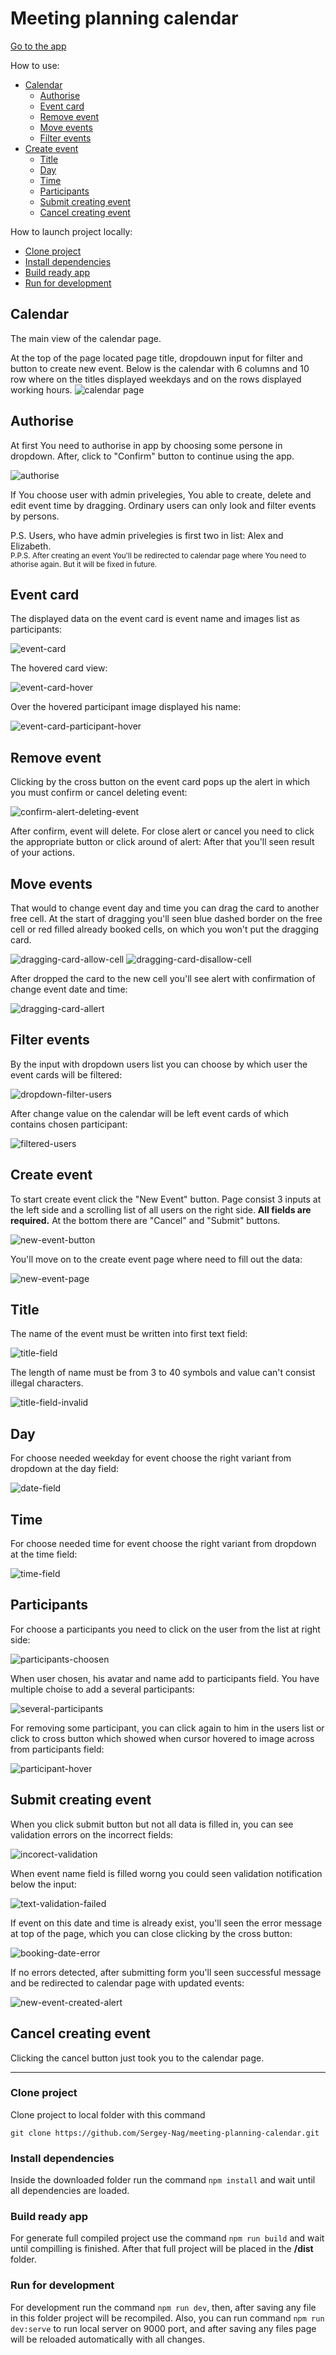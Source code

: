 # Meeting planning calendar

[Go to the app](https://sergey-nag.github.io/meeting-planning-calendar/)

How to use:

- [Calendar](#calendar)
  - [Authorise](#authorise)
  - [Event card](#event-card)
  - [Remove event](#remove-event)
  - [Move events](#move-event)
  - [Filter events](#filter-events)
- [Create event](#create-event)
  - [Title](#title)
  - [Day](#day)
  - [Time](#time)
  - [Participants](#participants)
  - [Submit creating event](#submit-creating-event)
  - [Cancel creating event](#cancel-creating-event)

How to launch project locally:

- [Clone project](#clone-project)
- [Install dependencies](#install-dependencies)
- [Build ready app](#build-ready-app)
- [Run for development](#run-for-development)

## Calendar

The main view of the calendar page.

At the top of the page located page title, dropdouwn input for filter and button to create new event.
Below is the calendar with 6 columns and 10 row where on the titles displayed weekdays and on the rows displayed working hours.
![calendar page](https://github.com/sergey-nag/meeting-planning-calendar/blob/doc-img/doc-img/1-calendar.png)

## Authorise

At first You need to authorise in app by choosing some persone in dropdown. After, click to "Confirm" button to continue using the app.

![authorise](https://github.com/sergey-nag/meeting-planning-calendar/blob/doc-img/doc-img/1.1-authorise.png)

If You choose user with admin privelegies, You able to create, delete and edit event time by dragging. Ordinary users can only look and filter events by persons.

P.S. Users, who have admin privelegies is first two in list: Alex and Elizabeth.<br>
<sup>P.P.S. After creating an event You'll be redirected to calendar page where You need to athorise again. But it will be fixed in future.</sup>

## Event card

The displayed data on the event card is event name and images list as participants:

![event-card](https://github.com/sergey-nag/meeting-planning-calendar/blob/doc-img/doc-img/2-event-card.png)

The hovered card view:

![event-card-hover](https://github.com/sergey-nag/meeting-planning-calendar/blob/doc-img/doc-img/3-event-card-hover.png)

Over the hovered participant image displayed his name:

![event-card-participant-hover](https://github.com/sergey-nag/meeting-planning-calendar/blob/doc-img/doc-img/4-event-card-participant-hover.png)

## Remove event

Clicking by the cross button on the event card pops up the alert in which you must confirm or cancel deleting event:

![confirm-alert-deleting-event](https://github.com/sergey-nag/meeting-planning-calendar/blob/doc-img/doc-img/6-confirm-alert-deleting-event.png)

After confirm, event will delete. For close alert or cancel you need to click the appropriate button or click around of alert:
After that you'll seen result of your actions.

## Move events

That would to change event day and time you can drag the card to another free cell. At the start of dragging you'll seen blue dashed border on the free cell or red filled already booked cells, on which you won't put the dragging card.

![dragging-card-allow-cell](https://github.com/sergey-nag/meeting-planning-calendar/blob/doc-img/doc-img/7-dragging-card-allow-cell.png)
![dragging-card-disallow-cell](https://github.com/sergey-nag/meeting-planning-calendar/blob/doc-img/doc-img/8-dragging-card-disallow-cell.png)

After dropped the card to the new cell you'll see alert with confirmation of change event date and time:

![dragging-card-allert](https://github.com/sergey-nag/meeting-planning-calendar/blob/doc-img/doc-img/9-dragging-card-allert.png)

## Filter events

By the input with dropdown users list you can choose by which user the event cards will be filtered:

![dropdown-filter-users](https://github.com/sergey-nag/meeting-planning-calendar/blob/doc-img/doc-img/10-dropdown-filter-users.png)

After change value on the calendar will be left event cards of which contains chosen participant:

![filtered-users](https://github.com/sergey-nag/meeting-planning-calendar/blob/doc-img/doc-img/11-filtered-users.png)

## Create event

To start create event click the "New Event" button.
Page consist 3 inputs at the left side and a scrolling list of all users on the right side. **All fields are required.**
At the bottom there are "Cancel" and "Submit" buttons.

![new-event-button](https://github.com/sergey-nag/meeting-planning-calendar/blob/doc-img/doc-img/12-new-event-button.png)

You'll move on to the create event page where need to fill out the data:

![new-event-page](https://github.com/sergey-nag/meeting-planning-calendar/blob/doc-img/doc-img/13-new-event-page.png)

## Title

The name of the event must be written into first text field:

![title-field](https://github.com/sergey-nag/meeting-planning-calendar/blob/doc-img/doc-img/14-title-field.png)

The length of name must be from 3 to 40 symbols and value can't consist illegal characters.

![title-field-invalid](https://github.com/sergey-nag/meeting-planning-calendar/blob/doc-img/doc-img/14.1-title-field-invalid.png)

## Day

For choose needed weekday for event choose the right variant from dropdown at the day field:

![date-field](https://github.com/sergey-nag/meeting-planning-calendar/blob/doc-img/doc-img/15-date-field.png)

## Time

For choose needed time for event choose the right variant from dropdown at the time field:

![time-field](https://github.com/sergey-nag/meeting-planning-calendar/blob/doc-img/doc-img/16-time-field.png)

## Participants

For choose a participants you need to click on the user from the list at right side:

![participants-choosen](https://github.com/sergey-nag/meeting-planning-calendar/blob/doc-img/doc-img/17-participants-choosen.png)

When user chosen, his avatar and name add to participants field. You have multiple choise to add a several participants:

![several-participants](https://github.com/sergey-nag/meeting-planning-calendar/blob/doc-img/doc-img/18-several-participants.png)

For removing some participant, you can click again to him in the users list or click to cross button which showed when cursor hovered to image across from participants field:

![participant-hover](https://github.com/sergey-nag/meeting-planning-calendar/blob/doc-img/doc-img/19-participant-hover.png)

## Submit creating event

When you click submit button but not all data is filled in, you can see validation errors on the incorrect fields:

![incorect-validation](https://github.com/sergey-nag/meeting-planning-calendar/blob/doc-img/doc-img/20-incorect-validation.png)

When event name field is filled worng you could seen validation notification below the input:

![text-validation-failed](https://github.com/sergey-nag/meeting-planning-calendar/blob/doc-img/doc-img/21-text-validation-failed.png)

If event on this date and time is already exist, you'll seen the error message at top of the page, which you can close clicking by the cross button:

![booking-date-error](https://github.com/sergey-nag/meeting-planning-calendar/blob/doc-img/doc-img/22-booking-date-error.png)

If no errors detected, after submitting form you'll seen successful message and be redirected to calendar page with updated events:

![new-event-created-alert](https://github.com/sergey-nag/meeting-planning-calendar/blob/doc-img/doc-img/23-new-event-created-alert.png)

## Cancel creating event

Clicking the cancel button just took you to the calendar page.

---

### Clone project

Clone project to local folder with this command

```shell
git clone https://github.com/Sergey-Nag/meeting-planning-calendar.git
```

### Install dependencies

Inside the downloaded folder run the command `npm install` and wait until all dependencies are loaded.

### Build ready app

For generate full compiled project use the command `npm run build` and wait until compilling is finished. After that full project will be placed in the **/dist** folder.

### Run for development

For development run the command `npm run dev`, then, after saving any file in this folder project will be recompiled.
Also, you can run command `npm run dev:serve` to run local server on 9000 port, and after saving any files page will be reloaded automatically with all changes.
